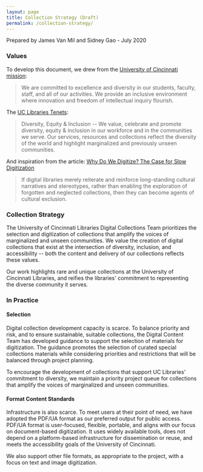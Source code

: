 ```yaml
---
layout: page
title: Collection Strategy (Draft)
permalink: /collection-strategy/
---
```


Prepared by James Van Mil and Sidney Gao - July 2020

### Values

To develop this document, we drew from the [University of Cincinnati
mission](https://www.uc.edu/about/mission.html):

> We are committed to excellence and diversity in our students, faculty,
> staff, and all of our activities. We provide an inclusive environment
> where innovation and freedom of intellectual inquiry flourish.

The [UC Libraries
Tenets](https://libraries.uc.edu/about/core-beliefs.html):

> Diversity, Equity & Inclusion -- We value, celebrate and promote
> diversity, equity & inclusion in our workforce and in the communities
> we serve. Our services, resources and collections reflect the
> diversity of the world and highlight marginalized and previously
> unseen communities.

And inspiration from the article: [Why Do We Digitize? The Case for Slow
Digitization](http://www.archivejournal.net/essays/why-do-we-digitize-the-case-for-slow-digitization/)

> If digital libraries merely reiterate and reinforce long-standing
> cultural narratives and stereotypes, rather than enabling the
> exploration of forgotten and neglected collections, then they can
> become agents of cultural exclusion.

### Collection Strategy

The University of Cincinnati Libraries Digital Collections Team prioritizes
the selection and digitization of collections that amplify the voices of
marginalized and unseen communities. We value the creation of digital
collections that exist at the intersection of diversity, inclusion, and
accessibility -- both the content and delivery of our collections
reflects these values.

Our work highlights rare and unique collections at the University of
Cincinnati Libraries, and reifies the libraries' commitment to
representing the diverse community it serves.

### In Practice

#### Selection

Digital collection development capacity is scarce. To balance priority
and risk, and to ensure sustainable, suitable collections, the Digital
Content Team has developed guidance to support the selection of
materials for digitization. The guidance promotes the selection of
curated special collections materials while considering priorities and
restrictions that will be balanced through project planning.

To encourage the development of collections that support UC Libraries'
commitment to diversity, we maintain a priority project queue for
collections that amplify the voices of marginalized and unseen
communities.

#### Format Content Standards

Infrastructure is also scarce. To meet users at their point of need, we
have adopted the PDF/UA format as our preferred output for public
access. PDF/UA format is user-focused, flexible, portable, and aligns
with our focus on document-based digitization. It uses widely available
tools, does not depend on a platform-based infrastructure for
dissemination or reuse, and meets the accessibility goals of the
University of Cincinnati.

We also support other file formats, as appropriate to the project, with
a focus on text and image digitization.
